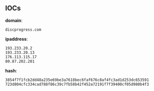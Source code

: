 
## IOCs

__domain__:

```text
discprogress.com
```
__ipaddress__:

```text
193.233.20.2
193.233.20.13
176.113.115.17
80.87.202.201
```
__hash__:

```text
3854f7f1fcb2dd48a235e69be3a7618bec6faf676c8af4fc3ad1d253dc653591
723d804cfc334cad788f86c39c7fb58b42f452a72191f7f39400cf05d980b4f3
```